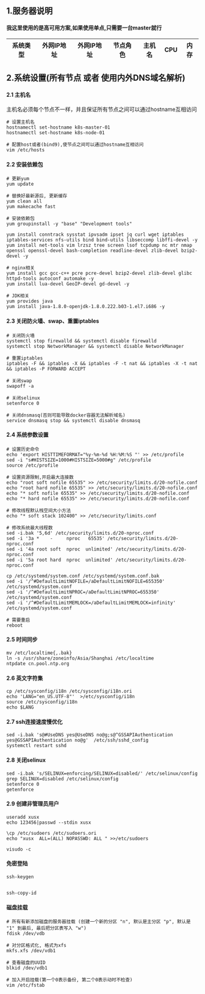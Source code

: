 ## 1.服务器说明
#### 我这里使用的是高可用方案,如果使用单点,只需要一台master就行
|系统类型  |外网IP地址   |外网IP地址 |节点角色|主机名       |CPU   |内存  |
|:-------: |:-----:      |:-----:    |:----:  |:----:       |:----:|:----:|


## 2.系统设置(所有节点 或者 使用内外DNS域名解析)
#### 2.1 主机名
主机名必须每个节点不一样，并且保证所有节点之间可以通过hostname互相访问
```
# 设置主机名
hostnamectl set-hostname k8s-master-01
hostnamectl set-hostname k8s-node-01

# 配置host或者(bind9),使节点之间可以通过hostname互相访问
vim /etc/hosts
```

#### 2.2 安装依赖包
```
# 更新yum
yum update

# 替换好最新源后, 更新缓存
yum clean all
yum makecache fast

# 安装依赖包
yum groupinstall -y "base" "Development tools"

yum install conntrack sysstat ipvsadm ipset jq curl wget iptables iptables-services nfs-utils bind bind-utils libseccomp libffi-devel -y
yum install net-tools vim lrzsz tree screen lsof tcpdump nc mtr nmap openssl openssl-devel bash-completion readline-devel zlib-devel bzip2-devel -y

# nginx相关
yum install gcc gcc-c++ pcre pcre-devel bzip2-devel zlib-devel glibc httpd-tools autoconf automake -y
yum install lua-devel GeoIP-devel gd-devel -y

# JDK相关
yum provides java
yum install java-1.8.0-openjdk-1.8.0.222.b03-1.el7.i686 -y
```

#### 2.3 关闭防火墙、swap、重置iptables
```
# 关闭防火墙
systemctl stop firewalld && systemctl disable firewalld
systemctl stop NetworkManager && systemctl disable NetworkManager

# 重置iptables
iptables -F && iptables -X && iptables -F -t nat && iptables -X -t nat && iptables -P FORWARD ACCEPT

# 关闭swap
swapoff -a

# 关闭selinux
setenforce 0

# 关闭dnsmasq(否则可能导致docker容器无法解析域名)
service dnsmasq stop && systemctl disable dnsmasq
```

#### 2.4 系统参数设置
``` shell
# 设置历史命令
echo 'export HISTTIMEFORMAT="%y-%m-%d %H:%M:%S "' >> /etc/profile
sed -i "s#HISTSIZE=1000#HISTSIZE=5000#g" /etc/profile
source /etc/profile

# 设置资源限制,开启最大连接数
echo "root soft nofile 65535" >> /etc/security/limits.d/20-nofile.conf
echo "root hard nofile 65535" >> /etc/security/limits.d/20-nofile.conf
echo "* soft nofile 65535" >> /etc/security/limits.d/20-nofile.conf
echo "* hard nofile 65535" >> /etc/security/limits.d/20-nofile.conf

# 修改线程默认栈空间大小方法
echo "* soft stack 102400" >> /etc/security/limits.conf

# 修改系统最大线程数
sed -i.bak '5,6d' /etc/security/limits.d/20-nproc.conf
sed -i '3a *    -     nproc   65535' /etc/security/limits.d/20-nproc.conf
sed -i '4a root soft  nproc  unlimited' /etc/security/limits.d/20-nproc.conf
sed -i '5a root hard  nproc  unlimited' /etc/security/limits.d/20-nproc.conf

cp /etc/systemd/system.conf /etc/systemd/system.conf.bak
sed -i '/^#DefaultLimitNOFILE=/aDefaultLimitNOFILE=655350' /etc/systemd/system.conf
sed -i '/^#DefaultLimitNPROC=/aDefaultLimitNPROC=655350' /etc/systemd/system.conf
sed -i '/^#DefaultLimitMEMLOCK=/aDefaultLimitMEMLOCK=infinity' /etc/systemd/system.conf

# 需要重启
reboot
```

#### 2.5 时间同步
``` shell
mv /etc/localtime{,.bak}
ln -s /usr/share/zoneinfo/Asia/Shanghai /etc/localtime
ntpdate cn.pool.ntp.org
```

#### 2.6 英文字符集
``` shell
cp /etc/sysconfig/i18n /etc/sysconfig/i18n.ori
echo 'LANG="en_US.UTF-8"'  >/etc/sysconfig/i18n 
source /etc/sysconfig/i18n
echo $LANG
```

#### 2.7 ssh连接速度慢优化
``` shell
sed -i.bak 's@#UseDNS yes@UseDNS no@g;s@^GSSAPIAuthentication yes@GSSAPIAuthentication no@g'  /etc/ssh/sshd_config
systemctl restart sshd
```

#### 2.8 关闭selinux
``` shell
sed -i.bak 's/SELINUX=enforcing/SELINUX=disabled/' /etc/selinux/config
grep SELINUX=disabled /etc/selinux/config 
setenforce 0
getenforce
```

#### 2.9 创建非管理员用户
``` shell
useradd xusx
echo 123456|passwd --stdin xusx

\cp /etc/sudoers /etc/sudoers.ori
echo "xusx  ALL=(ALL) NOPASSWD: ALL " >>/etc/sudoers

visudo -c
```

#### 免密登陆
``` shell
ssh-keygen


ssh-copy-id
```

#### 磁盘挂载
``` shell
# 所有有新添加磁盘的服务器挂载 (创建一个新的分区 "n", 默认是主分区 "p", 默认是 "1" 到最后, 最后把分区表写入 "w")
fdisk /dev/vdb

# 对分区格式化, 格式为xfs
mkfs.xfs /dev/vdb1

# 查看磁盘的UUID
blkid /dev/vdb1

# 加入开启挂载(第一个0表示备份, 第二个0表示动时不检查)
vim /etc/fstab
```
